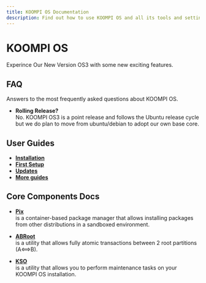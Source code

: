 ```yaml
---
title: KOOMPI OS Documentation
description: Find out how to use KOOMPI OS and all its tools and settings.
---
```


# KOOMPI OS

Experince Our New Version OS3 with some new exciting features.

## FAQ

Answers to the most frequently asked questions about KOOMPI OS.
  
- **Rolling Release?**\
  No. KOOMPI OS3 is a point release and follows the Ubuntu release cycle but we do plan to move from ubuntu/debian to adopt our own base core.

## User Guides

- **[Installation](https://handbook.koompi.org/2022/11/05/installation.html)**
- **[First Setup](https://handbook.koompi.org/2022/11/18/first-setup.html)**
- **[Updates](https://handbook.koompi.org/2022/12/10/updates.html)**
- **[More guides](https://handbook.koompi.org/)**

## Core Components Docs

- **[Pix](/docs/pix)**\
  is a container-based package manager that allows installing packages from other distributions in a sandboxed environment.

- **[ABRoot](/docs/ABRoot)**\
  is a utility that allows fully atomic transactions between 2 root partitions (A⟺B).

- **[KSO](/docs/kso)**\
  is a utility that allows you to perform maintenance tasks on your KOOMPI OS installation.

